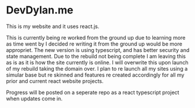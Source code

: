 # DevDylan.me
This is my website and it uses react.js.

This is currently being re worked from the ground up due to learning more as time went by I decided re writing it from the ground up would be more appropriet. The new version is using typescript, and has better security and state management.
Due to the rebuild not being complete I am leaving this as is as it is how the site currently is online. I will overwrite this upon launch of my rebuild taking the domain over.
I plan to re launch all my sites using a simular base but re skinned and features re created accordingly for all my prior and current react website projects.

Progress will be posted on a seperate repo as a react typescript project when updates come in. 
